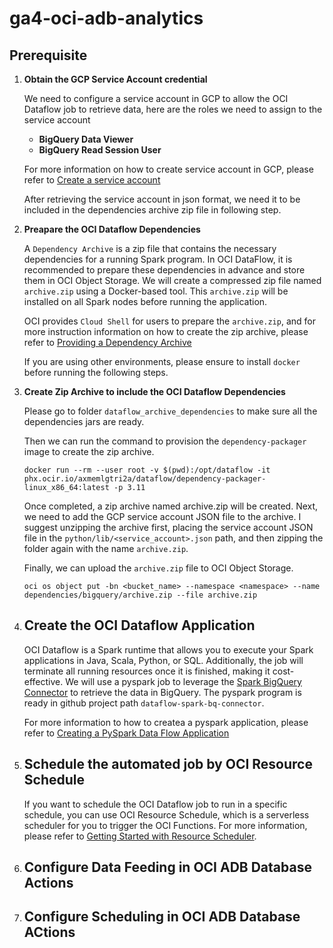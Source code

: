 # ga4-oci-adb-analytics

## Prerequisite

1. **Obtain the GCP Service Account credential**

    We need to configure a service account in GCP to allow the OCI Dataflow job to retrieve data, here are the roles we need to assign to the service account
    - **BigQuery Data Viewer**
    - **BigQuery Read Session User**
    
    For more information on how to create service account in GCP, please refer to
    [Create a service account](https://support.google.com/a/answer/7378726?hl=en)
    
    After retrieving the service account in json format, we need it to be included in the dependencies archive zip file in following step.

2. **Preapare the OCI Dataflow Dependencies**

    A `Dependency Archive` is a zip file that contains the necessary dependencies for a running Spark program. In OCI DataFlow, it is recommended to prepare these dependencies in advance and store them in OCI Object       Storage. We will create a compressed zip file named `archive.zip` using a Docker-based tool. This `archive.zip` will be installed on all Spark nodes before running the application.

    OCI provides `Cloud Shell` for users to prepare the `archive.zip`, and for more instruction information on how to create the zip archive, please refer to 
    [Providing a Dependency Archive](https://docs.oracle.com/en-us/iaas/data-flow/using/third-party-provide-archive.htm#third-party-provide-archive)

    If you are using other environments, please ensure to install `docker` before running the following steps.

3. **Create Zip Archive to include the OCI Dataflow Dependencies**

    Please go to folder `dataflow_archive_dependencies` to make sure all the dependencies jars are ready.
    
    Then we can run the command to provision the `dependency-packager` image to create the zip archive.
    
    ```
    docker run --rm --user root -v $(pwd):/opt/dataflow -it phx.ocir.io/axmemlgtri2a/dataflow/dependency-packager-linux_x86_64:latest -p 3.11
    ```

    Once completed, a zip archive named archive.zip will be created. Next, we need to add the GCP service account JSON file to the archive. I suggest unzipping the archive first, placing the service account JSON file in the `python/lib/<service_account>.json` path, and then zipping the folder again with the name `archive.zip`.

    Finally, we can upload the `archive.zip` file to OCI Object Storage.
    ```
    oci os object put -bn <bucket_name> --namespace <namespace> --name dependencies/bigquery/archive.zip --file archive.zip
    ```

4. ## Create the OCI Dataflow Application

    OCI Dataflow is a Spark runtime that allows you to execute your Spark applications in Java, Scala, Python, or SQL. Additionally, the job will terminate all running resources once it is finished, making it cost-effective. We will use a pyspark job to leverage the [Spark BigQuery Connector](https://github.com/GoogleCloudDataproc/spark-bigquery-connector) to retrieve the data in BigQuery. The pyspark program is ready in github project path `dataflow-spark-bq-connector`.

    For more information to how to createa a pyspark application, please refer to [Creating a PySpark Data Flow Application](https://docs.oracle.com/en-us/iaas/data-flow/using/dfs_create_pyspark_data_flow_app.htm#create_pyspark_app)

6. ## Schedule the automated job by OCI Resource Schedule

    If you want to schedule the OCI Dataflow job to run in a specific schedule, you can use OCI Resource Schedule, which is a serverless scheduler for you to trigger the OCI Functions. For more information, please refer to [Getting Started with Resource Scheduler](https://docs.oracle.com/en-us/iaas/Content/resource-scheduler/tasks/getting-started_resource_scheduler.htm).

8. ## Configure Data Feeding in OCI ADB Database Actions

9. ## Configure Scheduling in OCI ADB Database ACtions
